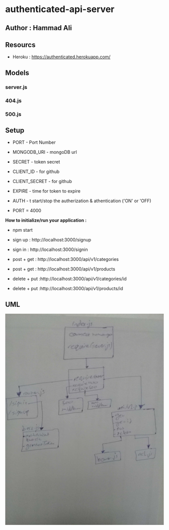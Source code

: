 # authenticated-api-server

## Author : Hammad Ali

## Resourcs 
* Heroku : https://authenticated.herokuapp.com/

## Models

### server.js
### 404.js
### 500.js

## Setup
* PORT - Port Number
* MONGODB_URI - mongoDB url
* SECRET - token secret
* CLIENT_ID - for github
* CLIENT_SECRET - for github
* EXPIRE - time for token to expire
* AUTH - t start/stop the autherization & athentication ('ON' or 'OFF)

* PORT = 4000

**How to initialize/run your application :**
* npm start
* sign up : http://localhost:3000/signup
* sign in : http://localhost:3000/signin

* post + get : http://localhost:3000/api/v1/categories
* post + get : http://localhost:3000/api/v1/products
* delete + put :http://localhost:3000/api/v1/categories/id
* delete + put :http://localhost:3000/api/v1/products/id


## UML
![image](./assets/authenticated-api-server.jpg)

